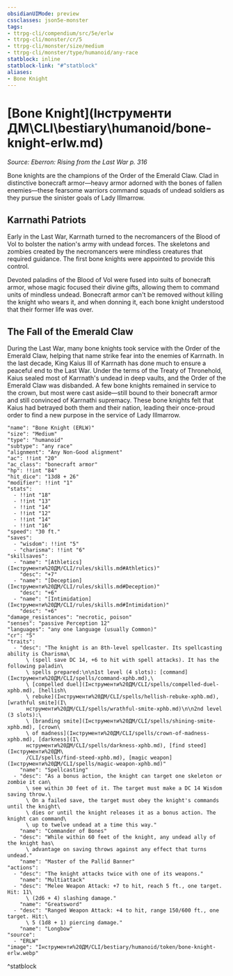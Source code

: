 ```yaml
---
obsidianUIMode: preview
cssclasses: json5e-monster
tags:
- ttrpg-cli/compendium/src/5e/erlw
- ttrpg-cli/monster/cr/5
- ttrpg-cli/monster/size/medium
- ttrpg-cli/monster/type/humanoid/any-race
statblock: inline
statblock-link: "#^statblock"
aliases:
- Bone Knight
---
```

# [Bone Knight](Інструменти ДМ\CLI\bestiary\humanoid/bone-knight-erlw.md)
*Source: Eberron: Rising from the Last War p. 316*  

Bone knights are the champions of the Order of the Emerald Claw. Clad in distinctive bonecraft armor—heavy armor adorned with the bones of fallen enemies—these fearsome warriors command squads of undead soldiers as they pursue the sinister goals of Lady Illmarrow.

## Karrnathi Patriots

Early in the Last War, Karrnath turned to the necromancers of the Blood of Vol to bolster the nation's army with undead forces. The skeletons and zombies created by the necromancers were mindless creatures that required guidance. The first bone knights were appointed to provide this control.

Devoted paladins of the Blood of Vol were fused into suits of bonecraft armor, whose magic focused their divine gifts, allowing them to command units of mindless undead. Bonecraft armor can't be removed without killing the knight who wears it, and when donning it, each bone knight understood that their former life was over.

## The Fall of the Emerald Claw

During the Last War, many bone knights took service with the Order of the Emerald Claw, helping that name strike fear into the enemies of Karrnath. In the last decade, King Kaius III of Karrnath has done much to ensure a peaceful end to the Last War. Under the terms of the Treaty of Thronehold, Kaius sealed most of Karrnath's undead in deep vaults, and the Order of the Emerald Claw was disbanded. A few bone knights remained in service to the crown, but most were cast aside—still bound to their bonecraft armor and still convinced of Karrnathi supremacy. These bone knights felt that Kaius had betrayed both them and their nation, leading their once-proud order to find a new purpose in the service of Lady Illmarrow.

```statblock
"name": "Bone Knight (ERLW)"
"size": "Medium"
"type": "humanoid"
"subtype": "any race"
"alignment": "Any Non-Good alignment"
"ac": !!int "20"
"ac_class": "bonecraft armor"
"hp": !!int "84"
"hit_dice": "13d8 + 26"
"modifier": !!int "1"
"stats":
  - !!int "18"
  - !!int "13"
  - !!int "14"
  - !!int "12"
  - !!int "14"
  - !!int "16"
"speed": "30 ft."
"saves":
  - "wisdom": !!int "5"
  - "charisma": !!int "6"
"skillsaves":
  - "name": "[Athletics](Інструменти%20ДМ/CLI/rules/skills.md#Athletics)"
    "desc": "+7"
  - "name": "[Deception](Інструменти%20ДМ/CLI/rules/skills.md#Deception)"
    "desc": "+6"
  - "name": "[Intimidation](Інструменти%20ДМ/CLI/rules/skills.md#Intimidation)"
    "desc": "+6"
"damage_resistances": "necrotic, poison"
"senses": "passive Perception 12"
"languages": "any one language (usually Common)"
"cr": "5"
"traits":
  - "desc": "The knight is an 8th-level spellcaster. Its spellcasting ability is Charisma\
      \ (spell save DC 14, +6 to hit with spell attacks). It has the following paladin\
      \ spells prepared:\n\n1st level (4 slots): [command](Інструменти%20ДМ/CLI/spells/command-xphb.md),\
      \ [compelled duel](Інструменти%20ДМ/CLI/spells/compelled-duel-xphb.md), [hellish\
      \ rebuke](Інструменти%20ДМ/CLI/spells/hellish-rebuke-xphb.md), [wrathful smite](І\
      нструменти%20ДМ/CLI/spells/wrathful-smite-xphb.md)\n\n2nd level (3 slots):\
      \ [branding smite](Інструменти%20ДМ/CLI/spells/shining-smite-xphb.md), [crown\
      \ of madness](Інструменти%20ДМ/CLI/spells/crown-of-madness-xphb.md), [darkness](І\
      нструменти%20ДМ/CLI/spells/darkness-xphb.md), [find steed](Інструменти%20ДМ\
      /CLI/spells/find-steed-xphb.md), [magic weapon](Інструменти%20ДМ/CLI/spells/magic-weapon-xphb.md)"
    "name": "Spellcasting"
  - "desc": "As a bonus action, the knight can target one skeleton or zombie it can\
      \ see within 30 feet of it. The target must make a DC 14 Wisdom saving throw.\
      \ On a failed save, the target must obey the knight's commands until the knight\
      \ dies or until the knight releases it as a bonus action. The knight can command\
      \ up to twelve undead at a time this way."
    "name": "Commander of Bones"
  - "desc": "While within 60 feet of the knight, any undead ally of the knight has\
      \ advantage on saving throws against any effect that turns undead."
    "name": "Master of the Pallid Banner"
"actions":
  - "desc": "The knight attacks twice with one of its weapons."
    "name": "Multiattack"
  - "desc": "Melee Weapon Attack: +7 to hit, reach 5 ft., one target. Hit: 11\
      \ (2d6 + 4) slashing damage."
    "name": "Greatsword"
  - "desc": "Ranged Weapon Attack: +4 to hit, range 150/600 ft., one target. Hit:\
      \ 5 (1d8 + 1) piercing damage."
    "name": "Longbow"
"source":
  - "ERLW"
"image": "Інструменти%20ДМ/CLI/bestiary/humanoid/token/bone-knight-erlw.webp"
```
^statblock